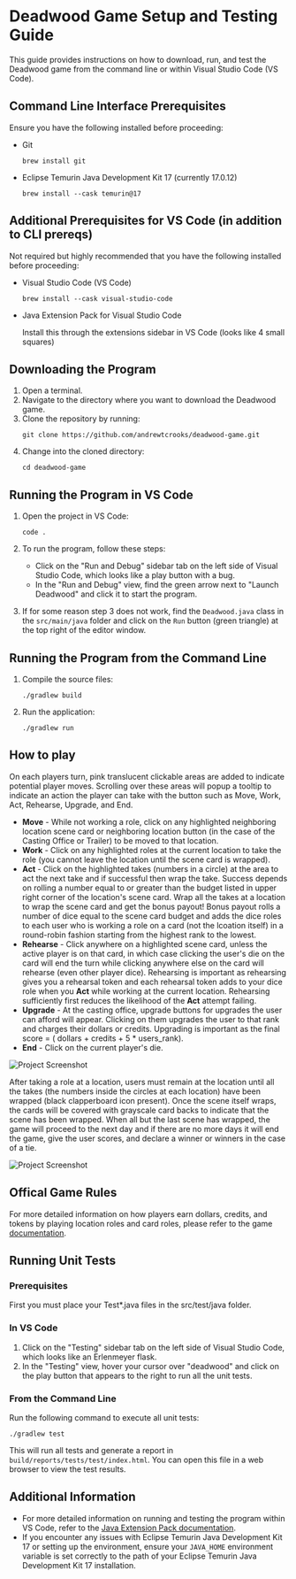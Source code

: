 # Deadwood Game Setup and Testing Guide

This guide provides instructions on how to download, run, and test the Deadwood game from the command line or within Visual Studio Code (VS Code).

## Command Line Interface Prerequisites

Ensure you have the following installed before proceeding:

- Git

  ```
  brew install git
  ```
- Eclipse Temurin Java Development Kit 17 (currently 17.0.12)

  ```
  brew install --cask temurin@17
  ```

## Additional Prerequisites for VS Code (in addition to CLI prereqs)

Not required but highly recommended that you have the following installed before proceeding:

- Visual Studio Code (VS Code)

  ```
  brew install --cask visual-studio-code
  ```
- Java Extension Pack for Visual Studio Code

  Install this through the extensions sidebar in VS Code (looks like 4 small squares)

## Downloading the Program

1. Open a terminal.
2. Navigate to the directory where you want to download the Deadwood game.
3. Clone the repository by running:
   ```
   git clone https://github.com/andrewtcrooks/deadwood-game.git
   ```
4. Change into the cloned directory:
   ```
   cd deadwood-game
   ```

## Running the Program in VS Code

1. Open the project in VS Code:

   ```
   code .
   ```
2. To run the program, follow these steps:

   * Click on the "Run and Debug" sidebar tab on the left side of Visual Studio Code, which looks like a play button with a bug.
   * In the "Run and Debug" view, find the green arrow next to "Launch Deadwood" and click it to start the program.
3. If for some reason step 3 does not work, find the `Deadwood.java` class in the `src/main/java` folder and click on the `Run` button (green triangle) at the top right of the editor window.

## Running the Program from the Command Line

1. Compile the source files:
   ```
   ./gradlew build
   ```
2. Run the application:
   ```
   ./gradlew run
   ```

## How to play

On each players turn, pink translucent clickable areas are added to indicate potential player moves. Scrolling over these areas will popup a tooltip to indicate an action the player can take with the button such as Move, Work, Act, Rehearse, Upgrade, and End.

* **Move** - While not working a role, click on any highlighted neighboring location scene card or neighboring location button (in the case of the Casting Office or Trailer) to be moved to that location.
* **Work** - Click on any highlighted roles at the current location to take the role (you cannot leave the location until the scene card is wrapped).
* **Act** - Click on the highlighted takes (numbers in a circle) at the area to act the next take and if successful then wrap the take. Success depends on rolling a number equal to or greater than the budget listed in upper right corner of the location's scene card. Wrap all the takes at a location to wrap the scene card and get the bonus payout! Bonus payout rolls a number of dice equal to the scene card budget and adds the dice roles to each user who is working a role on a card (not the lcoation itself) in a round-robin fashion starting from the highest rank to the lowest.
* **Rehearse** - Click anywhere on a highlighted scene card, unless the active player is on that card, in which case clicking the user's die on the card will end the turn while clicking anywhere else on the card will rehearse (even other player dice). Rehearsing is important as rehearsing gives you a rehearsal token and each rehearsal token adds to your dice role when you **Act** while working at the current location. Rehearsing sufficiently first reduces the likelihood of the **Act** attempt failing.
* **Upgrade** - At the casting office, upgrade buttons for upgrades the user can afford will appear. Clicking on them upgrades the user to that rank and charges their dollars or credits. Upgrading is important as the final score = ( dollars + credits + 5 * users_rank).
* **End** - Click on the current player's die.

![Project Screenshot](images/screenshot_begingame.png "Beginning of Game")

After taking a role at a location, users must remain at the location until all the takes (the numbers inside the circles at each location) have been wrapped (black clapperboard icon present). Once the scene itself wraps, the cards will be covered with grayscale card backs to indicate that the scene has been wrapped. When all but the last scene has wrapped, the game will proceed to the next day and if there are no more days it will end the game, give the user scores, and declare a winner or winners in the case of a tie.

![Project Screenshot](images/screenshot_endgame.png)

## Offical Game Rules

For more detailed information on how players earn dollars, credits, and tokens by playing location roles and card roles, please refer to the game [documentation](Deadwood-Free-Edition-Rules.pdf).

## Running Unit Tests

### Prerequisites

First you must place your Test*.java files in the src/test/java folder.

### In VS Code

1. Click on the "Testing" sidebar tab on the left side of Visual Studio Code, which looks like an Erlenmeyer flask.
2. In the "Testing" view, hover your cursor over "deadwood" and click on the play button that appears to the right to run all the unit tests.

### From the Command Line

Run the following command to execute all unit tests:

```
./gradlew test
```

This will run all tests and generate a report in `build/reports/tests/test/index.html`. You can open this file in a web browser to view the test results.

## Additional Information

- For more detailed information on running and testing the program within VS Code, refer to the [Java Extension Pack documentation](https://marketplace.visualstudio.com/items?itemName=vscjava.vscode-java-pack).
- If you encounter any issues with Eclipse Temurin Java Development Kit 17 or setting up the environment, ensure your `JAVA_HOME` environment variable is set correctly to the path of your Eclipse Temurin Java Development Kit 17 installation.

